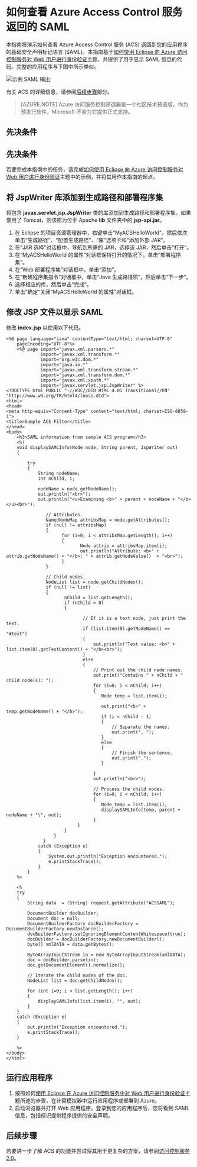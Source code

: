<properties
    pageTitle="查看 Access Control 服务返回的 SAML (Java)"
    description="了解如何通过 Azure 上托管的 Java 应用程序查看 Access Control 服务返回的 SAML。"
    services="active-directory" 
    documentationCenter="java"
    authors="rmcmurray"
    manager="wpickett"
    editor="" />

<tags 
	ms.service="active-directory" 
    ms.date="05/04/2016" 
	wacn.date="06/21/2016"/>

# 如何查看 Azure Access Control 服务返回的 SAML

本指南将演示如何查看 Azure Access Control 服务 (ACS) 返回到您的应用程序的基础安全声明标记语言 (SAML)。本指南基于[如何使用 Eclipse 向 Azure 访问控制服务对 Web 用户进行身份验证][]主题，并提供了用于显示 SAML 信息的代码。完整的应用程序与下图中所示类似。

![示例 SAML 输出][saml_output]

有关 ACS 的详细信息，请参阅[后续步骤](#next_steps)部分。

> [AZURE.NOTE]
Azure 访问服务控制筛选器是一个社区技术预览版。作为预发行软件，Microsoft 不会为它提供正式支持。

## 先决条件


## <a name="pre"></a>先决条件

若要完成本指南中的任务，请完成[如何使用 Eclipse 向 Azure 访问控制服务对 Web 用户进行身份验证][]主题中的示例，并将其用作本指南的起点。

## <a name="add_library"></a>将 JspWriter 库添加到生成路径和部署程序集

将包含 **javax.servlet.jsp.JspWriter** 类的库添加到生成路径和部署程序集。如果使用了 Tomcat，则该库为位于 Apache **lib** 文件夹中的 **jsp-api.jar**。

1. 在 Eclipse 的项目资源管理器中，右键单击“MyACSHelloWorld”，然后依次单击“生成路径”、“配置生成路径”、“库”选项卡和“添加外部 JAR”。
2. 在“JAR 选择”对话框中，导航到所需的 JAR，选择该 JAR，然后单击“打开”。
3. 在“MyACSHelloWorld 的属性”对话框保持打开的情况下，单击“部署程序集”。
4. 在“Web 部署程序集”对话框中，单击“添加”。
5. 在“新建程序集指令”对话框中，单击“Java 生成路径项”，然后单击“下一步”。
6. 选择相应的库，然后单击“完成”。
7. 单击“确定”关闭“MyACSHelloWorld 的属性”对话框。

## <a name="modify_jsp"></a>修改 JSP 文件以显示 SAML

修改 **index.jsp** 以使用以下代码。

	<%@ page language="java" contentType="text/html; charset=UTF-8"
	    pageEncoding="UTF-8"%>
	    <%@ page import="javax.xml.parsers.*"
	             import="javax.xml.transform.*"
	             import="org.w3c.dom.*"
	             import="java.io.*"
	             import="javax.xml.transform.stream.*"
	             import="javax.xml.transform.dom.*"
	             import="javax.xml.xpath.*"
	             import="javax.servlet.jsp.JspWriter" %>
	<!DOCTYPE html PUBLIC "-//W3C//DTD HTML 4.01 Transitional//EN" "http://www.w3.org/TR/html4/loose.dtd">
	<html>
	<head>
	<meta http-equiv="Content-Type" content="text/html; charset=ISO-8859-1">
	<title>Sample ACS Filter</title>
	</head>
	<body>
		<h3>SAML information from sample ACS program</h3>
		<%!
	    void displaySAMLInfo(Node node, String parent, JspWriter out)
	    {
	    
		    try
		    {
				String nodeName;
			    int nChild, i;
			    
			    nodeName = node.getNodeName();
			    out.println("<br>");
			    out.println("<u>Examining <b>" + parent + nodeName + "</b></u><br>");
			       
			       // Attributes.
			       NamedNodeMap attribsMap = node.getAttributes();
			       if (null != attribsMap)
			       {
	                     for (i=0; i < attribsMap.getLength(); i++)
	                     {
	                            Node attrib = attribsMap.item(i);
	                            out.println("Attribute: <b>" + attrib.getNodeName() + "</b>: " + attrib.getNodeValue()  + "<br>");
	                     }
			       }
			       
			       // Child nodes.
			       NodeList list = node.getChildNodes();
			       if (null != list)
	 		       {
			              nChild = list.getLength();
			              if (nChild > 0)
			              {                    
	
				                 // If it is a text node, just print the text.
				                 if (list.item(0).getNodeName() == "#text")
				                 {
	                                 out.println("Text value: <b>" + list.item(0).getTextContent() + "</b><br>");
				                 }
				                 else
				                 {
				                	 // Print out the child node names.
				                	 out.print("Contains " + nChild + " child node(s): ");   
		   		                     for (i=0; i < nChild; i++)
				                     {
					                    Node temp = list.item(i);
					                    
					                    out.print("<b>" + temp.getNodeName() + "</b>");
					                    if (i < nChild - 1)
					                    {
					                    	// Separate the names.
					                    	out.print(", ");
					                    }
					                    else
					                    {
					                    	// Finish the sentence.
					                    	out.print(".");
					                    }
					                    	
				                     }
					                 out.println("<br>");
					                 
					                 // Process the child nodes.
					                 for (i=0; i < nChild; i++)
				                     {
					                    Node temp = list.item(i);
					                    displaySAMLInfo(temp, parent + nodeName + "\", out);
				                     }
				               }
			              }
			          }
			      }
			    catch (Exception e)
			    {
			    	System.out.println("Exception encountered.");
			    	e.printStackTrace();	    	
			    }
		    }
	    %>
	
	    <%
	    try 
	    {
		    String data  = (String) request.getAttribute("ACSSAML");
		    
		    DocumentBuilder docBuilder;
			Document doc = null;
			DocumentBuilderFactory docBuilderFactory = DocumentBuilderFactory.newInstance();
			docBuilderFactory.setIgnoringElementContentWhitespace(true);
			docBuilder = docBuilderFactory.newDocumentBuilder();
			byte[] xmlDATA = data.getBytes();
			
			ByteArrayInputStream in = new ByteArrayInputStream(xmlDATA); 
			doc = docBuilder.parse(in);
			doc.getDocumentElement().normalize();
			
			// Iterate the child nodes of the doc.
	        NodeList list = doc.getChildNodes();
	
	        for (int i=0; i < list.getLength(); i++)
	        {
	        	displaySAMLInfo(list.item(i), "", out);
	        }
		}
	    catch (Exception e) 
	    {
	    	out.println("Exception encountered.");
	    	e.printStackTrace();
		}
	    
	    %>
	</body>
	</html>

## <a name="run_application"></a>运行应用程序

1. 按照如何[使用 Eclipse 在 Azure 访问控制服务中对 Web 用户进行身份验证][]主题所述的步骤，在计算模拟器中运行应用程序或部署到 Azure。
2. 启动浏览器并打开 Web 应用程序。登录到您的应用程序后，您将看到 SAML 信息，包括标识提供程序提供的安全声明。

## <a name="next_steps"></a>后续步骤

若要进一步了解 ACS 的功能并尝试将其用于更复杂的方案，请参阅[访问控制服务 2.0][]。

[Prerequisites]: #pre
[Modify the JSP file to display SAML]: #modify_jsp
[Add the JspWriter library to your build path and deployment assembly]: #add_library
[Run the application]: #run_application
[Next steps]: #next_steps
[访问控制服务 2.0]: http://go.microsoft.com/fwlink/?LinkID=212360
[使用 Eclipse 在 Azure 访问控制服务中对 Web 用户进行身份验证]: /documentation/articles/active-directory-java-authenticate-users-access-control-eclipse
[如何使用 Eclipse 向 Azure 访问控制服务对 Web 用户进行身份验证]: /documentation/articles/active-directory-java-authenticate-users-access-control-eclipse
[saml_output]: ./media/active-directory-java-view-saml-returned-by-access-control/SAML_Output.png
 
<!---HONumber=Mooncake_0613_2016-->